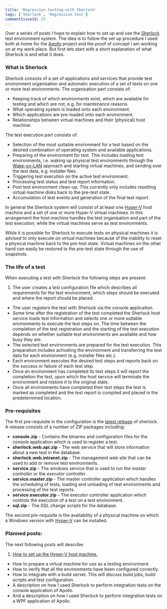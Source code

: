 ```yaml
---
title: 'Regression testing with Sherlock'
tags: ['Sherlock', 'Regression test']
commentIssueId: 25
---
```


Over a series of posts I hope to explain how to set up and use the [Sherlock](/projects/sherlock.html) test environment system. The idea is to follow the set up procedure I used both at home for the [Apollo](/projects/apollo.html) project and the proof of concept I am working on at my work place. But first lets start with a short explanation of what Sherlock is and what it does. 

### What is Sherlock

Sherlock consists of a set of applications and services that provide test environment organisation and automatic execution of a set of tests on one or more test environments. The organisation part consists of:

* Keeping track of which environments exist, which are available for testing and which are not, e.g. for maintenance reasons.
* What operating system is loaded onto each environment.
* Which applications are pre-loaded onto each environment.
* Relationships between virtual machines and their (physical) host machine. 

The test execution part consists of:

* Selection of the most suitable environment for a test based on the desired combination of operating system and available applications.
* Preparing of the environment for test. This includes loading test environments, i.e. waking up physical test environments through the [Wake-on-LAN](http://en.wikipedia.org/wiki/Wake-on-LAN) approach and starting virtual machines, and sending over the test data, e.g. installer files.
* Triggering test execution on the active test environment.
* Processing test status and test report information.
* Post test environment clean-up. This currently only includes resetting virtual machine disks back to the pre-test state.
* Accumulation of test events and generation of the final test report.

In general the Sherlock system will consist of at least one [Hyper-V](http://en.wikipedia.org/wiki/Hyper-V) host machine and a set of one or more Hyper-V virtual machines. In this arrangement the host machine handles the test organisation and part of the test execution, while the virtual machines serve as test environments. 

While it is possible for Sherlock to execute tests on physical machines it is advised to only execute on virtual machines because of the inability to reset a physical machine back to the pre-test state. Virtual machines on the other hand can easily be restored to the pre-test state through the use of snapshots.

### The life of a test

When executing a test with Sherlock the following steps are present: 

1. The user creates a test configuration file which describes all requirements for the test environment, which steps should be executed and where the report should be placed.
* The user registers the test with Sherlock via the console application.
* Some time after the registration of the test completed the Sherlock host service loads test information and selects one or more suitable environments to execute the test steps on. The time between the completion of the test registration and the starting of the test execution depends on whether suitable test environments are available and how busy they are.
* The selected test environments are prepared for the test execution. This preparation includes activating the environment and transferring the test data for each environment (e.g. installer files etc.).
* Each environment executes the desired test steps and reports back on the success or failure of each test step.
* Once an environment has completed its test steps it will report the completion the test, upon which the host service will terminate the environment and restore it to the original state.
* Once all environments have completed their test steps the test is marked as completed and the test report is compiled and placed in the predetermined location.  

### Pre-requisites

The first pre-requisite in the configuration is the [latest release](https://github.com/pvandervelde/Sherlock/releases) of sherlock. A release consists of a number of ZIP packages including:

* **console.zip** - Contains the binaries and configuration files for the console application which is used to register a test.
* **sherlock.web.api.zip** - The web service that will store information about a new test in the database.
* **sherlock.web.intranet.zip** - The management web site that can be used to add or remove test environments.
* **service.zip** - The windows service that is used to run the *master controller* or the *executor controller*.
* **service.master.zip** - The master controller application which handles the scheduling of tests, loading and unloading of test environments and processing of the test reports. 
* **service.executor.zip** - The executor controller application which controls the execution of a test on a test environment.
* **sql.zip** - The SQL change scripts for the database.

The second pre-requisite is the availability of a physical machine on which a Windows version with [Hyper-V](http://en.wikipedia.org/wiki/Hyper-V#System_requirements_and_specifications) can be installed.

### Planned posts: 

The next following posts will describe:

1. [How to set up the Hyper-V host machine.](/posts/2013-12-10_Setting-up-Sherlock-serverside.html)
* How to prepare a virtual machine for use as a testing environment.
* How to verify that all the environments have been configured correctly.
* How to integrate with a build server. This will discuss build jobs, build scripts and test configuration.
* A description on how I used Sherlock to perform integration tests on the console application of Apollo.
* And a description on how I used Sherlock to perform integration tests on a WPF application of Apollo.